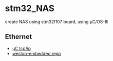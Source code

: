 # stm32_NAS
create NAS using stm32f107 board, using µC/OS-Ⅲ


## Ethernet
- [µC tcp/ip](https://micrium.atlassian.net/wiki/spaces/TCPIPDOC/overview)
- [weston-embedded repo](https://github.com/orgs/weston-embedded/repositories?type=all)